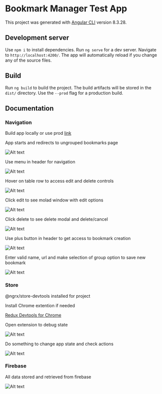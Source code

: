 # Bookmark Manager Test App

This project was generated with [Angular CLI](https://github.com/angular/angular-cli) version 8.3.28.

## Development server

Use `npm i` to install dependencies. Run `ng serve` for a dev server. Navigate to `http://localhost:4200/`. The app will automatically reload if you change any of the source files.

## Build

Run `ng build` to build the project. The build artifacts will be stored in the `dist/` directory. Use the `--prod` flag for a production build.

## Documentation

### Navigation

Build app locally or use prod [link](https://bookmarks-71b58.firebaseapp.com/)


App starts and redirects to ungrouped bookmarks page

![Alt text](./src/assets/screenshots/all.png "Ungrouped viewv")

Use menu in header for navigation

![Alt text](./src/assets/screenshots/work.png "Header navigation")

Hover on table row to access edit and delete controls

![Alt text](./src/assets/screenshots/hover.png "Hover options")

Click edit to see molad window with edit options

![Alt text](./src/assets/screenshots/edit.png "Edit bookmark")

Click delete to see delete modal and delete/cancel 

![Alt text](./src/assets/screenshots/delete.png "Delete bookmark")

Use plus button in header to get access to bookmark creation

![Alt text](./src/assets/screenshots/add.png "Add bookmark")

Enter valid name, url and make selection of group option to save new bookmark

![Alt text](./src/assets/screenshots/validation.png "Modal validation")

### Store

@ngrx/store-devtools installed for project

Install Chrome extention if needed 

[Redux Devtools for Chrome](https://chrome.google.com/webstore/detail/redux-devtools/lmhkpmbekcpmknklioeibfkpmmfibljd?hl=en)

Open extension to debug state

![Alt text](./src/assets/screenshots/state.png "App State")

Do something to change app state and check actions

![Alt text](./src/assets/screenshots/actions.png "State actions")

### Firebase

All data stored and retrieved from firebase

![Alt text](./src/assets/screenshots/firebase.png "Firestore")

